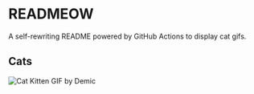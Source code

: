 # READMEOW

A self-rewriting README powered by GitHub Actions to display cat gifs.

## Cats

![Cat Kitten GIF by Demic](https://media3.giphy.com/media/v1.Y2lkPTlhY2QwMmRhbzRibzJvcm5zanA3MzF3OWlxcW1nczVuMmQxc3h4YWozNG12MTU5MCZlcD12MV9naWZzX3NlYXJjaCZjdD1n/3oriO0OEd9QIDdllqo/200.gif)
